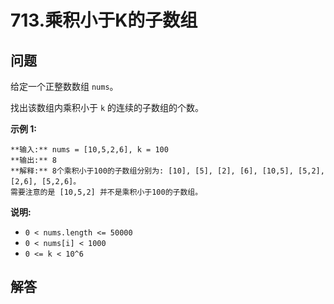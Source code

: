 # 713.乘积小于K的子数组

## 问题

给定一个正整数数组 `nums`。

找出该数组内乘积小于 `k` 的连续的子数组的个数。

**示例 1:**

```
**输入:** nums = [10,5,2,6], k = 100
**输出:** 8
**解释:** 8个乘积小于100的子数组分别为: [10], [5], [2], [6], [10,5], [5,2], [2,6], [5,2,6]。
需要注意的是 [10,5,2] 并不是乘积小于100的子数组。

```

**说明:**

* `0 < nums.length <= 50000`
* `0 < nums[i] < 1000`
* `0 <= k < 10^6`



## 解答

